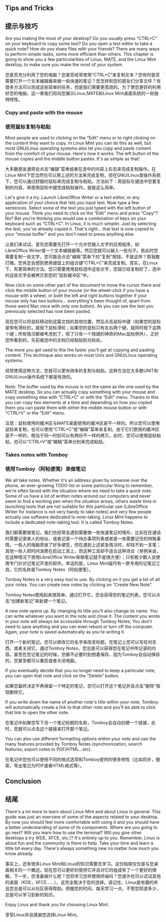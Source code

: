 ## Tips and Tricks
## 提示与技巧

Are you making the most of your desktop? Do you usually press “CTRL+C” on your keyboard to copy some text? Do you open a text editor to take a quick note? How do you share files with your friends? There are many ways to perform simple tasks, some more efficient than others. This chapter is going to show you a few particularities of Linux, MATE, and the Linux Mint desktop, to make sure you make the most of your system. 

您是否充分利用了您的电脑？您是否经常使用“CTRL+C”来复制文本？您有时是否需要打开一个文本编辑器来做一些快速的笔记？您怎样和您的朋友们分享文件？有很多方法可以完成这些简单的任务，但是我们需要更高效的。为了使您更好的利用好您的电脑，这一章我们将向您展示Linux,MATE和Linux Mint桌面系统的一些独特特性。

### Copy and paste with the mouse
### 使用鼠标复制与粘贴

Most people are used to clicking on the “Edit” menu or to right clicking on the content they want to copy. In Linux Mint you can do this as well, but most GNU/Linux operating systems also let you copy and paste content from the comfort of your mouse. Here's how it works: The left button of the mouse copies and the middle button pastes. It's as simple as that!

大多数朋友通常会点击“编辑”菜单或者在选中的内容上右击来完成复制操作。在Linux Mint下您当然也可以用上述的方法来完成复制，但在GNU/Linux类操作系统下，您可以通过舒服的鼠标来完成复制与粘贴。方法如下：用鼠标左键选中您要复制的内容，再使用鼠标中键完成粘贴操作。就是这么简单。

Let's give it a try. Launch LibreOffice Writer or a text editor, or any application of your choice that lets you input text. Now type a few sentences. Select some of the text you just typed with the left button of your mouse. Think you need to click on the “Edit” menu and press “Copy”? No? Bet you're thinking you would use a combination of keys on your keyboard such as “CTRL+C”. In Linux, it is much simpler. Just by selecting the text, you've already copied it. That's right... that text is now copied to your “mouse buffer” and you don't need to press anything else. 

让我们来试试。首先您需要先打开一个允许您输入文字的应用程序，如LibreOffice Writer或一个文本编辑器等。然后您就可以输入一些句子。若此时您需要复制一些文字，您可能会点击“编辑”菜单下的“复制”按钮，不是这样？那我敢打赌，您肯定会想到使用键盘上的组合键“CTRL+C”来完成复制。其实，在Linux下，有更简单的方法。您只需要使用鼠标选中这些文字，您就已经复制好了。选中的这些文字会被拷贝到您的“鼠标缓冲区”中。

Now click on some other part of the document to move the cursor there and click the middle button of your mouse (or the wheel-click if you have a mouse with a wheel, or both the left and right buttons together if your mouse only has two buttons... everything's been thought of, apart from those weird Mac mice with only one button). As you can see the text you previously selected has now been pasted. 

现在您可以将鼠标移动到这篇文档的其他位置，然后点击鼠标中键（如果您的鼠标是带有滑轮的，就按下鼠标滑轮；如果您的鼠标只有左右两个键，就同时按下这两个键；所有情况都被考虑到了，除了只有一个按键的神奇的Mac鼠标例外），正好您所看到的，先前被选中的文档已经粘贴到光标处。

The more you get used to this the faster you'll get at copying and pasting content. This technique also works on most Unix and GNU/Linux operating systems. 

经常使用这种方法，您就可以更有效率的复制与粘贴。这种方法在大多数UNIT和GNU/Linux操作系统下都是有效的。

Note: The buffer used by the mouse is not the same as the one used by the MATE desktop. So you can actually copy something with your mouse and copy something else with “CTRL+C” or with the “Edit” menu. Thanks to this you can copy two elements at a time and depending on how you copied them you can paste them with either the middle mouse button or with “CTRL+V” or the “Edit” menu. 

注意：鼠标使用的缓冲区与MATE桌面使用的缓冲区是不一样的。所以您可以使用鼠标来复制，也可以使用“CTRL+C”或“编辑”菜单来复制，由于它们使用的缓冲区是不一样的，相当于同一时刻可以有两份不一样的拷贝，此时，您可以使用鼠标粘贴，也可以“CTRL+V”或“编辑”菜单分别来完成粘贴。

### Takes notes with Tomboy
### 使用Tomboy（阿帖便笺）来做笔记

We all take notes. Whether it's an address given by someone over the phone, an ever-growing TODO list or some particular thing to remember, we're often faced with the situation where we need to take a quick note. Some of us have a lot of written notes around our computers and never seem to find a working pen when the situation arises, others waste time in launching tools that are not suitable for this particular use (LibreOffice Writer for instance is not very handy to take notes) and very few people actually use software dedicated to note-taking. Linux Mint happens to include a dedicated note-taking tool. It is called Tomboy Notes.

我们都需要做笔记。我们也经常会遇到需要做一些快速笔记的情形，比如在在通话时需要记录某人的地址，或者记录一个待办事项列表或者是一些需要记住的特殊事情。一些人的电脑旁放了好多便签，但在遇到上述紧急情况时，却找不到一支笔；其他一些人把时间浪费在启动工具上，而这种工具却不适合这种场合（举例来说，在这种情况下使用LibreOffice Writer来做笔记就不是很方便）；只有极少数人会使用专门针对记笔记开发的软件。幸运的是，Linux Mint碰巧有一款专用的记笔记工具。它的名称是Tomboy Notes（阿帖便笺）。

Tomboy Notes is a very easy tool to use. By clicking on it you get a list of all your notes. You can create new notes by clicking on “Create New Note”. 

Tomboy Notes使用起来很简单。通过打开它，您会获得您的笔记列表。您可以点击“创建新笔记”来新建一个笔记。

A new note opens up. By changing its title you'll also change its name. You can write whatever you want in the note and close it. The content you wrote in your note will always be accessible through Tomboy Notes; You don't need to save anything and you can even reboot or turn off the computer. Again, your note is saved automatically as you're writing it. 

打开一个新的笔记。您可以修改它的名字来改变标题。在笔记上您可以写任何东西，或者关闭它。通过Tomboy Notes，您总是可以获得您在笔记中所记录的内容。甚至在您记笔记的时候，您都不必要时刻想着保存，因为Tomboy会自动保存的，您甚至都可以重启或者关闭电脑。

If you eventually decide that you no longer need to keep a particular note, you can open that note and click on the “Delete” button. 

如果您最终决定不再保留一个特定的笔记，您可以打开这个笔记并且点击“删除”按钮删除它。

If you write down the name of another note's title within your note, Tomboy will automatically create a link to that other note and you'll be able to click that link to open the other note. 

在笔记中如果您写下另一个笔记标题的名称，Tomboy会自动创建一个链接，此时，您就可以点击这个链接来打开那个笔记。

You can also use different formatting options within your note and use the many features provided by Tomboy Notes (synchronization, search features, export notes to PDF/HTML...etc). 

在笔记中您也可以使用不同的格式选项和Tomboy提供的很多特性（比如同步，搜索，导出笔记为PDF或者HTML格式等）。

## Conclusion
## 结尾

There's a lot more to learn about Linux Mint and about Linux in general. This guide was just an overview of some of the aspects related to your desktop. By now you should feel more comfortable with using it and you should have a better understanding of some of its components. Where are you going to go next? Will you learn how to use the terminal? Will you give other desktops a try (KDE, XFCE, etc.)? It's entirely up to you. Remember, Linux is about fun and the community is there to help. Take your time and learn a little bit every day. There's always something new no matter how much you know already. 

事实上，还有很多Linux Mint和Linux的知识需要去学习。这份指南仅仅是与您桌面相关的一个概述。现在您可以更好的使用它并且对它的组成有了一个更好的理解。下一步，您准备做什么呢？您将学习怎样使用终端吗？您或许也可以试试其他的桌面（KDE，XFCE……）。这完全取决于您的选择。请记住，Linux是有趣的并且您总是可以从社区获得帮助。把握您的时间，每天学习一点。不管您知道多少，总是可以学习到新的知识。

Enjoy Linux and thank you for choosing Linux Mint.

享受Linux并且感谢您选择Linux Mint。